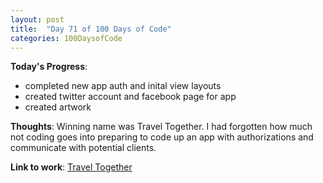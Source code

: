 ```yaml
---
layout: post
title:  "Day 71 of 100 Days of Code"
categories: 100DaysofCode
---
```

**Today's Progress**:
+ completed new app auth and inital view layouts 
+ created twitter account and facebook page for app
+ created artwork


**Thoughts**: Winning name was Travel Together. I had forgotten how much not coding goes into preparing to code up an app with authorizations and communicate with potential clients.

**Link to work**: [Travel Together](https://monkeywithacupcake.github.io/group-travel-app/)